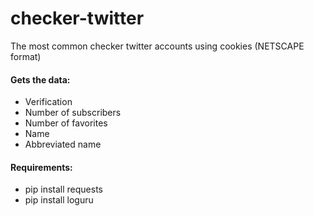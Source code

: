 # checker-twitter

The most common checker twitter accounts using cookies (NETSCAPE format)

#### Gets the data:
- Verification
- Number of subscribers
- Number of favorites
- Name
- Abbreviated name

#### Requirements:
- pip install requests
- pip install loguru
